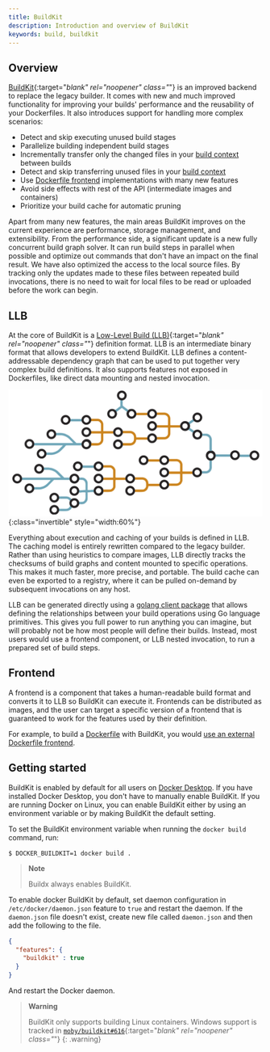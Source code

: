 ```yaml
---
title: BuildKit
description: Introduction and overview of BuildKit
keywords: build, buildkit
---
```


## Overview

[BuildKit](https://github.com/moby/buildkit){:target="_blank" rel="noopener" class="_"}
is an improved backend to replace the legacy builder. It comes with new and much
improved functionality for improving your builds' performance and the
reusability of your Dockerfiles. It also introduces support for handling more
complex scenarios:

- Detect and skip executing unused build stages
- Parallelize building independent build stages
- Incrementally transfer only the changed files in your [build context](../building/context.md) between builds
- Detect and skip transferring unused files in your [build context](../building/context.md)
- Use [Dockerfile frontend](dockerfile-frontend.md) implementations with many new features
- Avoid side effects with rest of the API (intermediate images and containers)
- Prioritize your build cache for automatic pruning

Apart from many new features, the main areas BuildKit improves on the current
experience are performance, storage management, and extensibility. From the
performance side, a significant update is a new fully concurrent build graph
solver. It can run build steps in parallel when possible and optimize out
commands that don't have an impact on the final result. We have also optimized
the access to the local source files. By tracking only the updates made to these
files between repeated build invocations, there is no need to wait for local
files to be read or uploaded before the work can begin.

## LLB

At the core of BuildKit is a [Low-Level Build (LLB)](https://github.com/moby/buildkit#exploring-llb){:target="_blank" rel="noopener" class="_"}
definition format. LLB is an intermediate binary format that allows developers
to extend BuildKit. LLB defines a content-addressable dependency graph that can
be used to put together very complex build definitions. It also supports
features not exposed in Dockerfiles, like direct data mounting and nested
invocation.

![Directed acyclic graph (DAG)](../images/buildkit-dag.svg){:class="invertible" style="width:60%"}

Everything about execution and caching of your builds is defined in LLB. The
caching model is entirely rewritten compared to the legacy builder. Rather than
using heuristics to compare images, LLB directly tracks the checksums of build
graphs and content mounted to specific operations. This makes it much faster,
more precise, and portable. The build cache can even be exported to a registry,
where it can be pulled on-demand by subsequent invocations on any host.

LLB can be generated directly using a [golang client package](https://pkg.go.dev/github.com/moby/buildkit/client/llb)
that allows defining the relationships between your build operations using Go
language primitives. This gives you full power to run anything you can imagine,
but will probably not be how most people will define their builds. Instead,
most users would use a frontend component, or LLB nested invocation, to run
a prepared set of build steps.

## Frontend

A frontend is a component that takes a human-readable build format and converts
it to LLB so BuildKit can execute it. Frontends can be distributed as images,
and the user can target a specific version of a frontend that is guaranteed to
work for the features used by their definition.

For example, to build a [Dockerfile](../../engine/reference/builder.md) with
BuildKit, you would [use an external Dockerfile frontend](dockerfile-frontend.md).

## Getting started

BuildKit is enabled by default for all users on [Docker Desktop](../../desktop/index.md).
If you have installed Docker Desktop, you don't have to manually enable
BuildKit. If you are running Docker on Linux, you can enable BuildKit either by
using an environment variable or by making BuildKit the default setting.

To set the BuildKit environment variable when running the `docker build`
command, run:

```console
$ DOCKER_BUILDKIT=1 docker build .
```

>**Note**
>
> Buildx always enables BuildKit.

To enable docker BuildKit by default, set daemon configuration in `/etc/docker/daemon.json`
feature to `true` and restart the daemon. If the `daemon.json` file doesn't
exist, create new file called `daemon.json` and then add the following to the
file.

```json
{
  "features": {
    "buildkit" : true
  }
}
```

And restart the Docker daemon.

> **Warning**
>
> BuildKit only supports building Linux containers. Windows support is tracked
> in [`moby/buildkit#616`](https://github.com/moby/buildkit/issues/616){:target="_blank" rel="noopener" class="_"}
{: .warning}
